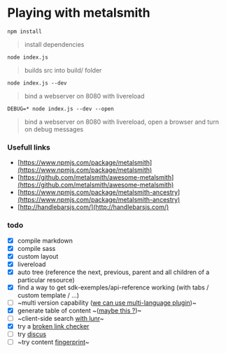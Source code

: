 # Playing with metalsmith

`npm install`
> install dependencies

`node index.js`
> builds src into build/ folder

`node index.js --dev`
> bind a webserver on 8080 with livereload

`DEBUG=* node index.js --dev --open`
> bind a webserver on 8080 with livereload, open a browser and turn on debug messages


### Usefull links
- [https://www.npmjs.com/package/metalsmith](https://www.npmjs.com/package/metalsmith)
- [https://github.com/metalsmith/awesome-metalsmith](https://github.com/metalsmith/awesome-metalsmith)
- [https://www.npmjs.com/package/metalsmith-ancestry](https://www.npmjs.com/package/metalsmith-ancestry)
- [http://handlebarsjs.com/](http://handlebarsjs.com/)


### todo
- [x] compile markdown
- [x] compile sass
- [x] custom layout
- [x] livereload
- [x] auto tree (reference the next, previous, parent and all children of a particular resource)
- [x] find a way to get sdk-exemples/api-reference working (with tabs / custom template / ...)
- [ ] ~multi version capability ([we can use multi-language plugin](https://github.com/doup/metalsmith-multi-language))~
- [x] generate table of content ~([maybe this ?](https://github.com/majodev/metalsmith-headings-identifier))~
- [ ] ~client-side search [with lunr](https://github.com/CMClay/metalsmith-lunr)~
- [x] try a [broken link checker](https://github.com/gchallen/code.metalsmith-linkcheck)
- [ ] try [discus](https://github.com/vitaliy-bobrov/metalsmith-disqus)
- [ ] ~try content [fingerprint](https://github.com/christophercliff/metalsmith-fingerprint)~
